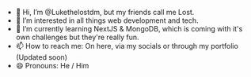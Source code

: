 - 👋 Hi, I’m @Lukethelostdm, but my friends call me Lost. 
- 👀 I’m interested in all things web development and tech. 
- 🌱 I’m currently learning NextJS & MongoDB, which is coming with it's own challenges but they're really fun.
- 📫 How to reach me: On here, via my socials or through my portfolio (Updated soon)
- 😄 Pronouns: He / Him

<!---
Lukethelostdm/Lukethelostdm is a ✨ special ✨ repository because its `README.md` (this file) appears on your GitHub profile.
You can click the Preview link to take a look at your changes.
--->
